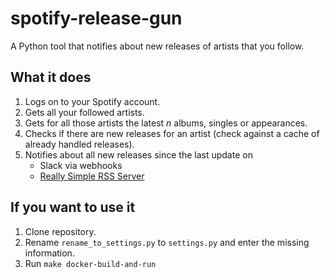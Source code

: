 # spotify-release-gun
A Python tool that notifies about new releases of artists that you follow.

## What it does 
1. Logs on to your Spotify account.
2. Gets all your followed artists.
3. Gets for all those artists the latest _n_ albums, singles or appearances.
4. Checks if there are new releases for an artist (check against a cache of already handled releases).
5. Notifies about all new releases since the last update on
    * Slack via webhooks
    * [Really Simple RSS Server](https://github.com/mymindwentblvnk/really-simple-rss-server)

## If you want to use it
1. Clone repository.
4. Rename `rename_to_settings.py` to `settings.py` and enter the missing information.
5. Run ```make docker-build-and-run```
